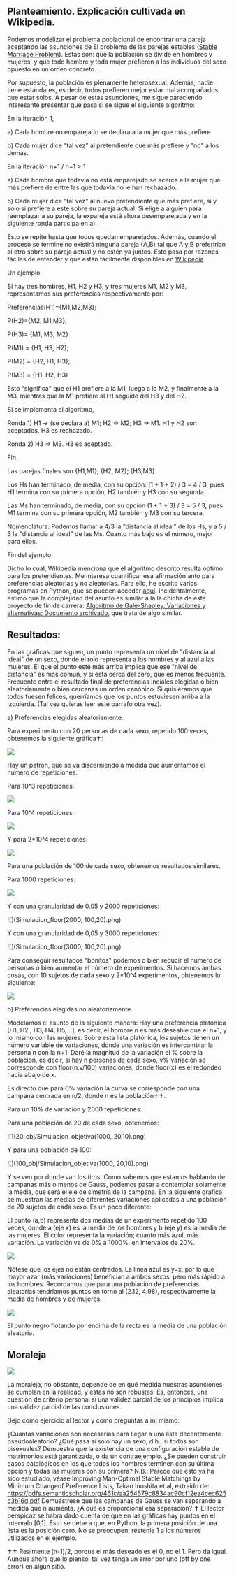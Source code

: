 ## Planteamiento. Explicación cultivada en Wikipedia.



Podemos modelizar el problema poblacional de encontrar una pareja aceptando las asunciones de El problema de las parejas estables ([Stable Marriage Problem](https://en.wikipedia.org/wiki/Stable_marriage_problem)). Estas son: que la población se divide en hombres y mujeres, y que todo hombre y toda mujer prefieren a los individuos del sexo opuesto en un orden concreto.



Por supuesto, la población es plenamente heterosexual. Además, nadie tiene estándares, es decir, todos prefieren mejor estar mal acompañados que estar solos. A pesar de estas asunciones, me sigue pareciendo interesante presentar qué pasa si se sigue el siguiente algoritmo:



En la iteración 1, 

a) Cada hombre no emparejado se declara a la mujer que más prefiere

b) Cada mujer dice "tal vez" al pretendiente que más prefiere y "no" a los demás.



En la iteración n+1 / n+1 > 1

a) Cada hombre que todavía no está emparejado se acerca a la mujer que más prefiere de entre las que todavía no le han rechazado.

b) Cada mujer dice "tal vez" al nuevo pretendiente que más prefiere, si y solo si prefiere a este sobre su pareja actual. Si elige a alguien para reemplazar a su pareja, la expareja está ahora desemparejada y en la siguiente ronda participa en a).



Esto se repite hasta que todos quedan emparejados. Además, cuando el proceso se termine no existirá ninguna pareja {A,B} tal que A y B preferirían al otro sobre su pareja actual y no estén ya juntos. Esto pasa por razones fáciles de entender y que están fácilmente disponibles en [Wikipedia](https://en.wikipedia.org/wiki/Stable_marriage_problem)



Un ejemplo



Si hay tres hombres, H1, H2 y H3, y tres mujeres M1, M2 y M3, representamos sus preferencias respectivamente por:

Preferencias(H1)={M1,M2,M3};

P(H2)={M2, M1,M3};

P(H3)= {M1, M3, M2} 

P(M1) = {H1, H3, H2};

P(M2) = {H2, H1, H3};

P(M3) = {H1, H2, H3}

Esto "significa" que el H1 prefiere a la M1, luego a la M2, y finalmente a la M3, mientras que la M1 prefiere al H1 seguido del H3 y del H2.



Si se implementa el algoritmo,

Ronda 1) H1 -> (se declara a) M1; H2 -> M2; H3 -> M1. H1 y H2 son aceptados, H3 es rechazado.

Ronda 2) H3 -> M3. H3 es aceptado.

Fin.



Las parejas finales son {H1,M1}; {H2, M2}; {H3,M3}



Los Hs han terminado, de media, con su opción: (1 +  1 + 2) / 3 = 4 / 3, pues H1 termina con su primera opción, H2 también y H3 con su segunda.

Las Ms han terminado, de media, con su opción (1 + 1 + 3) / 3  = 5 / 3, pues M1 termina con su primera opción, M2 también y M3 con su tercera.



Nomenclatura: Podemos llamar a 4/3 la "distancia al ideal" de los Hs, y a 5 / 3 la "distancia al ideal" de las Ms. Cuanto más bajo es el número, mejor para ellos.



Fin del ejemplo



Dicho lo cual, Wikipedia menciona que el algoritmo descrito resulta óptimo para los pretendientes. Me interesa cuantificar esa afirmación anto para preferencias aleatorias y no aleatorias. Para ello, he escrito varios programas en Python, que se pueden acceder [aquí](https://github.com/NunoSempere/Stable-marriage-problem). Incidentalmente, estimo que la complejidad del asunto es similar a la la chicha de este proyecto de fin de carrera: [Algoritmo de Gale-Shapley. Variaciones y alternativas; Documento archivado](https://addi.ehu.es/bitstream/handle/10810/14861/09-2014%20JP%20Minguez%20TFG%20Memoria.pdf), que trata de algo similar.



## Resultados: 



En las gráficas que siguen, un punto representa un nivel de "distancia al ideal" de un sexo, donde el rojo representa a los hombres y al azul a las mujeres. El que el punto esté más arriba implica que ese "nivel de distancia" es más común, y si está cerca del cero, que es menos frecuente. Frecuente entre el resultado final de preferencias inciales elegidas o bien aleatoriamente o bien cercanas un orden canónico. Si quisiéramos que todos fuesen felices, querríamos que los puntos estuviesen arriba a la izquierda. (Tal vez quieras leer este párrafo otra vez).



a) Preferencias elegidas aleatoriamente.



Para experimento con 20 personas de cada sexo, repetido 100 veces, obtenemos la siguiente gráfica✝:


![](20_aleatorio/100.png)


Hay un patron, que se va discerniendo a medida que aumentamos el número de repeticiones.

Para 10^3 repeticiones:

![](20_aleatorio/1000.png)


Para 10^4 repeticiones:

![](20_aleatorio/10000.png)






Y para 2*10^4 repeticiones:

![](20_aleatorio/20000.png)

Para una población de 100 de cada sexo, obtenemos resultados similares.



Para 1000 repeticiones:


![](100_aleatorio/1000.png)


Y con una granularidad de 0.05 y 2000 repeticiones:

![](Simulacion_floor(2000, 100,20).png)


Y con una granularidad de 0,05 y 3000 repeticiones:

![](Simulacion_floor(3000, 100,20).png)






Para conseguir resultados "bonitos" podemos o bien reducir el número de personas o bien aumentar el número de experimentos. Si hacemos ambas cosas, con 10 sujetos de cada sexo y 2*10^4 experimentos, obtenemos lo siguiente:


![](Simulacion(200000,10).png)






b) Preferencias elegidas no aleatoriamente.



Modelamos el asunto de la siguiente manera: Hay una preferencia platónica [H1, H2 , H3, H4, H5,...], es decir, el hombre n es más deseable que el n+1, y lo mismo con las mujeres. Sobre esta lista platónica, los sujetos tienen un número variable de variaciones, donde una variación es intercambiar la persona n con la n+1. Daré la magnitud de la variación el % sobre la población, es decir, si hay n personas de cada sexo, v% variación se corresponde con floor(n.v/100) variaciones, donde floor(x) es el redondeo hacia abajo de x.



Es directo que para 0% variación la curva se corresponde con una campana centrada en n/2, donde n es la población✝✝.



Para un 10% de variación y 2000 repeticiones:

Para una población de 20 de cada sexo, obtenemos:

![](20_obj/Simulacion_objetiva(1000, 20,10).png)






Y para una población de 100:

![](100_obj/Simulacion_objetiva(1000, 20,10).png)



Y se ven por donde van los tiros. Como sabemos que estamos hablando de campanas más o menos de Gauss, podemos pasar a contemplar solamente la media, que será el eje de simetría de la campana. En la siguiente gráfica se muestran las medias de diferentes variaciones aplicadas a una población de 20 sujetos de cada sexo. Es un poco diferente:

El punto (a,b) representa dos medias de un experimento repetido 100 veces, donde a (eje x) es la media de los hombres y b (eje y) es la media de las mujeres.
El color representa la variación; cuanto más azul, más variación.  La variación va de 0% a 1000%, en intervalos de 20%. 


![](Media_obj/sage1)





Nótese que los ejes no están centrados. La línea azul es y=x, por lo que mayor azar (más variaciones) benefician a ambos sexos, pero más rápido a los hombres. Recordamos que para una población de preferencias aleatorias tendríamos puntos en torno al (2.12, 4.98), respectivamente la media de hombres y de mujeres.



![](Media_obj/sage2)



El punto negro flotando por encima de la recta es la media de una población aleatoria.



## Moraleja


![](Moraleja.png)


La moraleja, no obstante, depende de en qué medida nuestras asunciones se cumplan en la realidad, y estas no son robustas. Es, entonces, una cuestión de criterio personal si una validez parcial de los principios implica una validez parcial de las conclusiones.



Dejo como ejercicio al lector y como preguntas a mí mismo:

¿Cuantas variaciones son necesarias para llegar a una lista decentemente pseudoaleatorio?
¿Qué pasa si solo hay un sexo, d.h., si todos son bisexuales? Demuestra que la existencia de una configuración estable de matrimonios está garantizada, o da un contraejemplo.
¿Se pueden construir casos patológicos en los que todos los hombres terminen con su última opción y todas las mujeres con su primera? 
N.B.: Parece que esto ya ha sido estudiado, véase Improving Man-Optimal Stable Matchings by Minimum Changeof Preference Lists, Takao Inoshita et al, extraído de:
https://pdfs.semanticscholar.org/461c/aa254679c8834ac90cf12ea4cec625c3b16d.pdf
Demuéstrese que las campanas de Gauss se van separando a medida que n aumenta. ¿A qué es proporcional esa separación?
✝ El lector perspicaz se habrá dado cuenta de que en las gráficas hay puntos en el intervalo [0,1]. Esto se debe a que, en Python, la primera posición de una lista es la posición cero. No se preocupen; réstenle 1 a los números utilizados en el ejemplo.



✝✝ Realmente (n-1)/2, porque el más deseado es el 0, no el 1. Pero da igual. Aunque ahora que lo pienso, tal vez tenga un error por uno (off by one error) en algún sitio.
